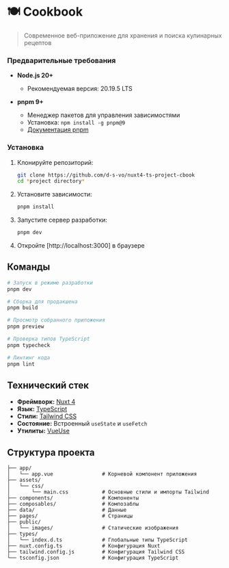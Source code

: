 # 🍽️ Cookbook

> Современное веб-приложение для хранения и поиска кулинарных рецептов

### Предварительные требования

- **Node.js 20+**
  - Рекомендуемая версия: 20.19.5 LTS

- **pnpm 9+**
  - Менеджер пакетов для управления зависимостями
  - Установка: `npm install -g pnpm@9`
  - [Документация pnpm](https://pnpm.io/)

### Установка

1. Клонируйте репозиторий:
   ```bash
   git clone https://github.com/d-s-vo/nuxt4-ts-project-cbook
   cd *project directory*
   ```

2. Установите зависимости:
   ```bash
   pnpm install
   ```

3. Запустите сервер разработки:
   ```bash
   pnpm dev
   ```

4. Откройте [http://localhost:3000] в браузере

## Команды

```bash
# Запуск в режиме разработки
pnpm dev

# Сборка для продакшена
pnpm build

# Просмотр собранного приложения
pnpm preview

# Проверка типов TypeScript
pnpm typecheck

# Линтинг кода
pnpm lint
```

## Технический стек

- **Фреймворк:** [Nuxt 4](https://nuxt.com/)
- **Язык:** [TypeScript](https://www.typescriptlang.org/)
- **Стили:** [Tailwind CSS](https://tailwindcss.com/)
- **Состояние:** Встроенный `useState` и `useFetch`
- **Утилиты:** [VueUse](https://vueuse.org/)

## Структура проекта

```
├── app/
│   └── app.vue                # Корневой компонент приложения
├── assets/                    
│   └── css/
│       └── main.css           # Основные стили и импорты Tailwind
├── components/                # Компоненты
├── composables/               # Композаблы
├── data/                      # Данные
├── pages/                     # Страницы
├── public/
│   └── images/                # Статические изображения
├── types/
│   └── index.d.ts             # Глобальные типы TypeScript
├── nuxt.config.ts             # Конфигурация Nuxt
├── tailwind.config.js         # Конфигурация Tailwind CSS
└── tsconfig.json              # Конфигурация TypeScript
